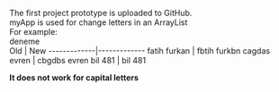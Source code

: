The first project prototype is uploaded to GitHub.<br>
myApp is used for change letters in an ArrayList<br>
For example:<br>
	<tab>deneme<br>
     Old     |     New
-------------|-------------
fatih furkan | fbtih furkbn
cagdas evren | cbgdbs evren
bil 481      | bil 481

**It does not work for capital letters**<br>
